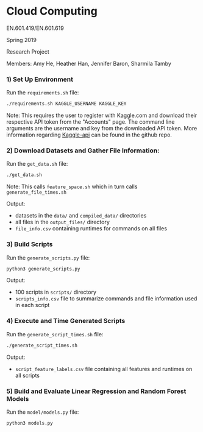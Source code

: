 # Cloud Computing

EN.601.419/EN.601.619

Spring 2019

Research Project

Members: Amy He, Heather Han, Jennifer Baron, Sharmila Tamby 

### 1) Set Up Environment
Run the ```requirements.sh``` file:
```bash
./requirements.sh KAGGLE_USERNAME KAGGLE_KEY
```
Note: This requires the user to register with Kaggle.com and download their respective API token from the "Accounts" page. The command line arguments are the username and key from the downloaded API token. More information regarding [Kaggle-api](https://github.com/Kaggle/kaggle-api) can be found in the github repo.


### 2) Download Datasets and Gather File Information:
Run the ```get_data.sh``` file:
```bash
./get_data.sh
```
Note: This calls ```feature_space.sh``` which in turn calls ```generate_file_times.sh```

Output: 
* datasets in the ```data/``` and ```compiled_data/``` directories
* all files in the ```output_files/``` directory
* ```file_info.csv``` containing runtimes for commands on all files

### 3) Build Scripts
Run the ```generate_scripts.py``` file:
```bash
python3 generate_scripts.py
```
Output: 
* 100 scripts in ```scripts/``` directory
* ```scripts_info.csv``` file to summarize commands and file information used in each script

### 4) Execute and Time Generated Scripts
Run the ```generate_script_times.sh``` file:
```bash
./generate_script_times.sh
```
Output:
* ```script_feature_labels.csv``` file containing all features and runtimes on all scripts

### 5) Build and Evaluate Linear Regression and Random Forest Models
Run the ```model/models.py``` file:
```bash
python3 models.py
```
